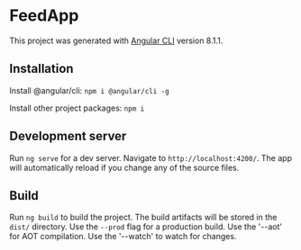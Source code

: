 # FeedApp

This project was generated with [Angular CLI](https://github.com/angular/angular-cli) version 8.1.1.

## Installation

Install @angular/cli:
`npm i @angular/cli -g`

Install other project packages:
`npm i`

## Development server

Run `ng serve` for a dev server. Navigate to `http://localhost:4200/`. The app will automatically reload if you change any of the source files.

## Build

Run `ng build` to build the project. The build artifacts will be stored in the `dist/` directory. Use the `--prod` flag for a production build. Use the '--aot' for AOT compilation. Use the '--watch' to watch for changes.
